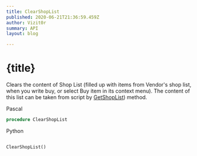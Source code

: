 ```yaml
---
title: ClearShopList
published: 2020-06-21T21:36:59.459Z
author: Vizit0r
summary: API
layout: blog

---
```


# {title}

Clears the content of Shop List (filled up with items from Vendor's shop list, when you write buy, or select Buy item in its context menu). The content of this list can be taken from script by [GetShopList](Api/GetShopList)) method.


Pascal

```pascal
procedure ClearShopList
```



Python
```python

ClearShopList()
```